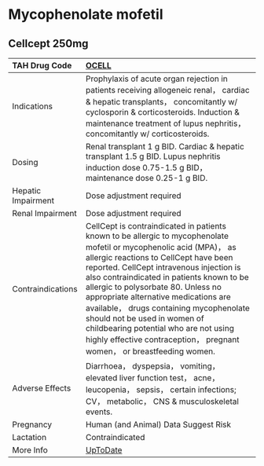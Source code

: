 # Mycophenolate mofetil

## Cellcept 250mg

| TAH Drug Code      | [OCELL](https://www.tahsda.org.tw/drugs/hissearch.php?drug_code=OCELL)                                                                                                                                                                                                                                                                                                                                                                                                                                                             |
|:-------------------|:-----------------------------------------------------------------------------------------------------------------------------------------------------------------------------------------------------------------------------------------------------------------------------------------------------------------------------------------------------------------------------------------------------------------------------------------------------------------------------------------------------------------------------------|
| Indications        | Prophylaxis of acute organ rejection in patients receiving allogeneic renal， cardiac & hepatic transplants， concomitantly w/ cyclosporin & corticosteroids. Induction & maintenance treatment of lupus nephritis， concomitantly w/ corticosteroids.                                                                                                                                                                                                                                                                             |
| Dosing             | Renal transplant 1 g BID. Cardiac & hepatic transplant 1.5 g BID. Lupus nephritis induction dose 0.75-1.5 g BID， maintenance dose 0.25-1 g BID.                                                                                                                                                                                                                                                                                                                                                                                   |
| Hepatic Impairment | Dose adjustment required                                                                                                                                                                                                                                                                                                                                                                                                                                                                                                           |
| Renal Impairment   | Dose adjustment required                                                                                                                                                                                                                                                                                                                                                                                                                                                                                                           |
| Contraindications  | CellCept is contraindicated in patients known to be allergic to mycophenolate mofetil or mycophenolic acid (MPA)， as allergic reactions to CellCept have been reported. CellCept intravenous injection is also contraindicated in patients known to be allergic to polysorbate 80. Unless no appropriate alternative medications are available， drugs containing mycophenolate should not be used in women of childbearing potential who are not using highly effective contraception， pregnant women， or breastfeeding women. |
| Adverse Effects    | Diarrhoea， dyspepsia， vomiting， elevated liver function test， acne， leucopenia， sepsis， certain infections; CV， metabolic， CNS & musculoskeletal events.                                                                                                                                                                                                                                                                                                                                                                  |
| Pregnancy          | Human (and Animal) Data Suggest Risk                                                                                                                                                                                                                                                                                                                                                                                                                                                                                               |
| Lactation          | Contraindicated                                                                                                                                                                                                                                                                                                                                                                                                                                                                                                                    |
| More Info          | [UpToDate](https://www.uptodate.com/contents/mycophenolate-mofetil-cellcept-myhibbin-and-mycophenolate-sodium-myfortic-drug-information)                                                                                                                                                                                                                                                                                                                                                                                           |


